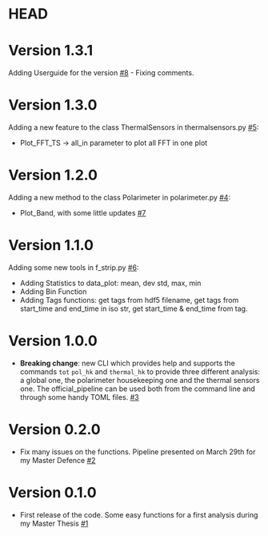 # HEAD

# Version 1.3.1
Adding Userguide for the version [#8](https://github.com/Frastandreetto/StripThesis/pull/8) - Fixing comments.

# Version 1.3.0
Adding a new feature to the class ThermalSensors in thermalsensors.py [#5](https://github.com/Frastandreetto/StripThesis/pull/5):
- Plot_FFT_TS -> all_in parameter to plot all FFT in one plot

# Version 1.2.0
Adding a new method to the class Polarimeter in polarimeter.py [#4](https://github.com/Frastandreetto/StripThesis/pull/4):
- Plot_Band, with some little updates [#7](https://github.com/Frastandreetto/StripThesis/pull/7)

# Version 1.1.0
Adding some new tools in f_strip.py [#6](https://github.com/Frastandreetto/StripThesis/pull/6):
- Adding Statistics to data_plot: mean, dev std, max, min
- Adding Bin Function
- Adding Tags functions: get tags from hdf5 filename, get tags from start_time and end_time in iso str, get start_time & end_time from tag.

# Version 1.0.0
-   **Breaking change**: new CLI which provides help and supports the commands `tot` `pol_hk` and `thermal_hk` to provide three different analysis: a global one, the polarimeter housekeeping one and the thermal sensors one. The official_pipeline can be used both from the command line and through some handy TOML files. [#3](https://github.com/Frastandreetto/StripThesis/pull/3)

# Version 0.2.0
 
-   Fix many issues on the functions. Pipeline presented on March 29th for my Master Defence [#2](https://github.com/Frastandreetto/StripThesis/pull/2)

# Version 0.1.0

-   First release of the code. Some easy functions for a first analysis during my Master Thesis [#1](https://github.com/Frastandreetto/StripThesis/pull/1)
